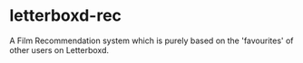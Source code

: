 # letterboxd-rec
 
A Film Recommendation system which is purely based on the 'favourites' of other users on Letterboxd.
